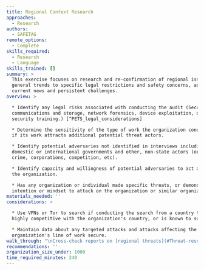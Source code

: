 ```yaml
---
title: Regional Context Research
approaches:
  - Research
authors:
  - SAFETAG
remote_options:
  - Complete
skills_required:
  - Research
  - Language
skills_trained: []
summary: >
  This exercise focuses on research and re-confirmation of regional issues from
  general trends to specific legal restrictions and safety concerns, as well as
  current news and persistent challenges. 
overview: >

  * Identify any legal risks associated with conducting the audit (Secure
  communications and storage, network forensics, device exploitation, digital
  security training.) [^PETS_legal_considerations]

  * Determine the sensitivity of the type of work the organization conducts and
  if its work attracts additional potential threat actors.

  * Identify potential adversaries not identified in interviews including
  domestic or international governments and other, non-state actors (organized
  crime, corporations, competition, etc).

  * Identify capacity and willingness of potential adversaries to act against
  the organization.

  * Has any organization or individual made specific threats, or demonstrated
  intention or mindset to attack on the organization or similar organizations?
materials_needed: ''
considerations: >

  * Use VPNs or Tor to search if conducting the search from a country that is
  highly competitive with the organization's country, or is known to surveil.

  * Maintain data about any targeted attacks and attacks affecting the
  organization's line of work secure.
walk_through: "\nCross-check reports on [regional threats](#Threat-research-by-region) facing organizations with their [focus area](#Threat-research-by-topic).\n\n  * Targeted Threats\n    * List all the relevant actors and their relationship with similar organizations.\n    * List all present threats and upcoming threats to similar organizations.\n    * List all documented instances of relevant actors carrying out these threats.\t\n\n  * Decentralized Threats\n    * List all present threats and upcoming threats to similar organizations.\n    * Identify the motivation for these threats.\n    * List all documented instances of these threats being carried out.\n\nIdentify any [legal risks](#technical-threats-by-region) associated with conducting the audit. Secure communications and storage, network forensics, device exploitation, digital security training.\n\n  * Identify any export/import controls that might put the auditor or the organization at risk.\n  * Identify any domestic laws and regulations that might put the auditor or the organization at risk.\n\nIdentify any [infrastructural barriers](#communications-infrastructure-research) to adopting digital security practices.\n\nExplore the security landscape of hardware and software identified in interviews by conducting a basic [vulnerability analysis.](#vulnerability-analysis)\n"
recommendations: ''
organization_size_under: 1000
time_required_minutes: 240
---
```


